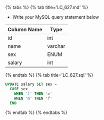 {% tabs %}
{% tab title='LC_627.md' %}

* Write your MySQL query statement below

| Column Name | Type    |
| ----------- | ------- |
| id          | int     |
| name        | varchar |
| sex         | ENUM    |
| salary      | int     |

{% endtab %}
{% tab title='LC_627.sql' %}

```sql
UPDATE salary SET sex =
  CASE sex
    WHEN 'f' THEN 'm'
    WHEN 'm' THEN 'f'
  END
```

{% endtab %}
{% endtabs %}